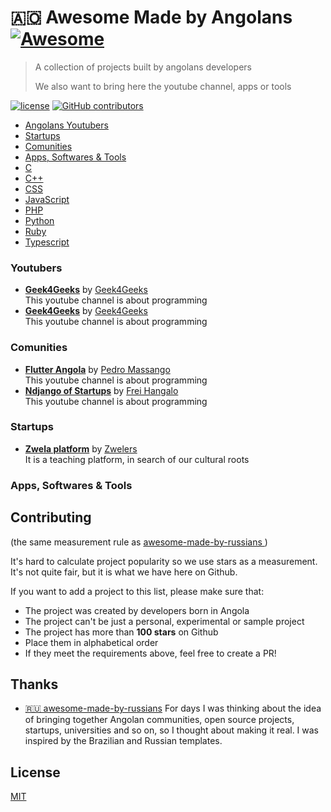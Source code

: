 # :angola: Awesome Made by Angolans [![Awesome](https://awesome.re/badge.svg)](https://awesome.re)


> A collection of projects built by angolans developers
>
> We also want to bring here the youtube channel, apps or tools 

[![license](https://img.shields.io/github/license/wagner94/awesome-made-by-angolans.svg)](/LICENSE)
[![GitHub contributors](https://img.shields.io/github/contributors/wagner94/awesome-made-by-angolans.svg)](https://github.com/wagner94/awesome-made-by-angolans/graphs/contributors)

- [Angolans Youtubers](#youtubers)
- [Startups](#startups)
- [Comunities](#comunities)
- [Apps, Softwares & Tools](#apps)
- [C](#c)
- [C++](#cpp)
- [CSS](#css)
- [JavaScript](#js)
- [PHP](#php)
- [Python](#python)
- [Ruby](#ruby)
- [Typescript](#typescript)


<a name="youtubers"></a>
### Youtubers
- **[Geek4Geeks](https://www.youtube.com/channel/UC8ybWnHq4ZNu6MPdv0-GecQ)** by [Geek4Geeks](https://github.com/geek4geekz)  
  This youtube channel is about programming 
- **[Geek4Geeks](https://www.youtube.com/channel/UC8ybWnHq4ZNu6MPdv0-GecQ)** by [Geek4Geeks](https://github.com/geek4geekz)  
  This youtube channel is about programming 
  
<a name="comunities"></a>  
### Comunities
  - **[Flutter Angola](https://www.facebook.com/flutterangola)** by [Pedro Massango]()  
  This youtube channel is about programming 
  - **[Ndjango of Startups](https://www.facebook.com/groups/ndjangodasstartups)** by [Frei Hangalo]()  
  This youtube channel is about programming 

  <a name="startups"></a>  
  ### Startups
- **[Zwela platform](https://github.com/zwela-minha-terra/)** by [Zwelers](https://github.com/zwela-minha-terra/)  
    It is a teaching platform, in search of our cultural roots 


<a name="apps"></a>
  ### Apps, Softwares & Tools





## Contributing

(the same measurement rule as [awesome-made-by-russians ](https://github.com/gaearon/awesome-made-by-russians))

It's hard to calculate project popularity so we use stars as a measurement. It's not quite fair, but it is what we have here on Github.

If you want to add a project to this list, please make sure that:

- The project was created by developers born in Angola
- The project can't be just a personal, experimental or sample project
- The project has more than **100 stars** on Github
- Place them in alphabetical order
- If they meet the requirements above, feel free to create a PR!

## Thanks
- [🇷🇺 awesome-made-by-russians](https://github.com/gaearon/awesome-made-by-russians) For days I was thinking about the idea of bringing together Angolan communities, open source projects, startups, universities and so on, so I thought about making it real. I was inspired by the Brazilian and Russian templates.

## License

[MIT](/license)


